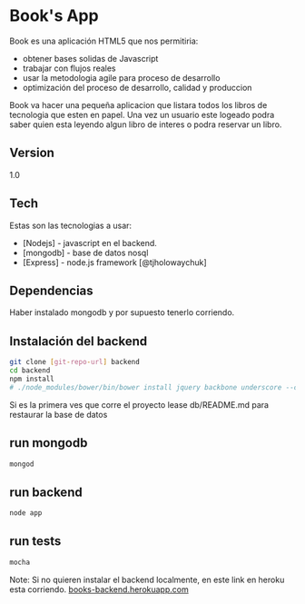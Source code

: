 Book's App
=========

Book es una aplicación HTML5 que nos permitiria:

  - obtener bases solidas de Javascript
  - trabajar con flujos reales
  - usar la metodologia agile para proceso de desarrollo
  - optimización del proceso de desarrollo, calidad y produccion

Book va hacer una pequeña aplicacion que listara todos los libros de tecnologia que esten en papel. Una vez un usuario este logeado podra saber quien esta leyendo algun libro de interes o podra reservar un libro.

Version
----

1.0

Tech
-----------

Estas son las tecnologias a usar:

* [Nodejs]  - javascript en el backend.
* [mongodb] - base de datos nosql
* [Express] - node.js framework  [@tjholowaychuk]

Dependencias
--------------
Haber instalado mongodb y por supuesto tenerlo corriendo.

Instalación del backend
--------------

```sh
git clone [git-repo-url] backend
cd backend
npm install
# ./node_modules/bower/bin/bower install jquery backbone underscore --config.cwd=public
```

Si es la primera ves que corre el proyecto lease db/README.md para restaurar la base de datos

run mongodb
--------------

```sh
mongod
```

run backend
--------------

```sh
node app
```

run tests
--------------

```sh
mocha
```

Note:
Si no quieren instalar el backend localmente, en este link en heroku esta corriendo.
[books-backend.herokuapp.com](http://books-backend.herokuapp.com/)



